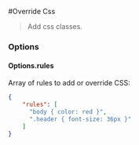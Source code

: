 #Override Css

> Add css classes.

### Options

#### Options.rules

Array of rules to add or override CSS:

```json
{
    "rules": [
      "body { color: red }",
      ".header { font-size: 36px }"
    ]
}
```

